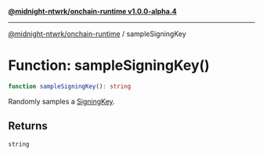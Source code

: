 [**@midnight-ntwrk/onchain-runtime v1.0.0-alpha.4**](../README.md)

***

[@midnight-ntwrk/onchain-runtime](../globals.md) / sampleSigningKey

# Function: sampleSigningKey()

```ts
function sampleSigningKey(): string
```

Randomly samples a [SigningKey](../type-aliases/SigningKey.md).

## Returns

`string`
